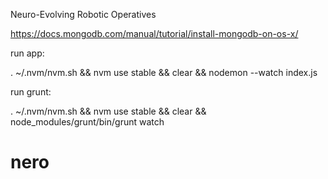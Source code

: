 Neuro-Evolving Robotic Operatives

https://docs.mongodb.com/manual/tutorial/install-mongodb-on-os-x/

run app:

 . ~/.nvm/nvm.sh && nvm use stable && clear && nodemon --watch index.js

run grunt:

  . ~/.nvm/nvm.sh && nvm use stable && clear && node_modules/grunt/bin/grunt watch
# nero
